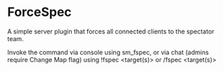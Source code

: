 # ForceSpec
A simple server plugin that forces all connected clients to the spectator team.

Invoke the command via console using sm_fspec, or via chat (admins require Change Map flag) using !fspec <target(s)> or /fspec <target(s)>
